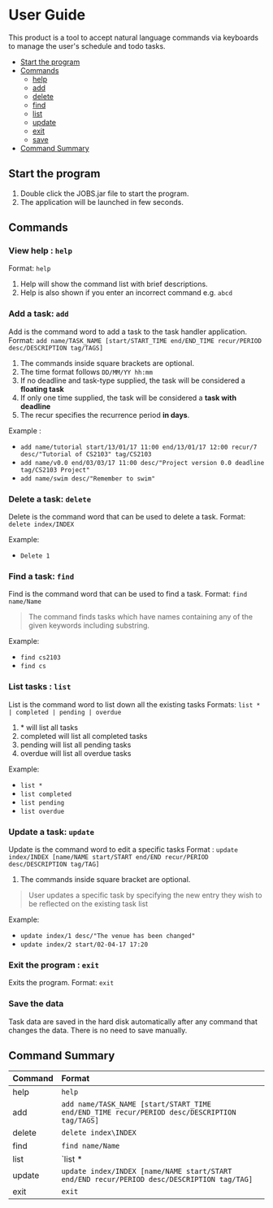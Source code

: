 # User Guide

This product is a tool to accept natural language commands via keyboards to manage the user's schedule and todo tasks.

* [Start the program](#start-the-program)
* [Commands](#commands)
	* [help](#view-help--help)
	* [add](#add-a-task-add)
	* [delete](#delete-a-task-delete)
	* [find](#find-a-task-find)
	* [list](#list-tasks--list)
	* [update](#update-a-task-update)
	* [exit](#exit-the-program--exit)
	* [save](#save-the-data)
* [Command Summary](#command-summary)



## Start the program

1. Double click the JOBS.jar file to start the program.
2. The application will be launched in few seconds.

## Commands

### View help : `help`
Format: `help`

1. Help will show the command list with brief descriptions.
2. Help is also shown if you enter an incorrect command e.g. `abcd`

### Add a task: `add`
Add is the command word to add a task to the task handler application.
Format: `add name/TASK_NAME [start/START_TIME end/END_TIME recur/PERIOD desc/DESCRIPTION tag/TAGS]`

1. The commands inside square brackets are optional.
2. The time format follows `DD/MM/YY hh:mm`
3. If no deadline and task-type supplied, the task will be considered a **floating task**
4. If only one time supplied, the task will be considered a **task with deadline**
5. The recur specifies the recurrence period **in days**.

Example :
* `add name/tutorial start/13/01/17 11:00 end/13/01/17 12:00 recur/7 desc/"Tutorial of CS2103" tag/CS2103`
* `add name/v0.0 end/03/03/17 11:00 desc/"Project version 0.0 deadline tag/CS2103 Project"`
* `add name/swim desc/"Remember to swim"`

### Delete a task: `delete`
Delete is the command word that can be used to delete a task.
Format: `delete index/INDEX`

Example:
* `Delete 1`

### Find a task: `find`
Find is the command word that can be used to find a task.
Format: `find name/Name`
>The command finds tasks which have names containing any of the given keywords including substring.

Example:
* `find cs2103`
* `find cs`

### List tasks : `list`
List is the command word to list down all the existing tasks
Formats: `list * | completed | pending | overdue`
1. \* will list all tasks
2. completed will list all completed tasks
3. pending will list all pending tasks
4. overdue will list all overdue tasks

Example:
* `list *`
* `list completed`
* `list pending`
* `list overdue`

### Update a task: `update`
Update is the command word to edit a specific tasks
Format : `update index/INDEX [name/NAME start/START end/END recur/PERIOD desc/DESCRIPTION tag/TAG]`
1. The commands inside square bracket are optional.
>User updates a specific task by specifying the new entry they wish to be reflected on the existing task list

Example:
* `update index/1 desc/"The venue has been changed"`
* `update index/2 start/02-04-17 17:20`

### Exit the program : `exit`
Exits the program.
Format: `exit`  

### Save the data 
Task data are saved in the hard disk automatically after any command that changes the data. There is no need to save manually.

## Command Summary
Command | Format  
-------- | :--------
help | `help`
add | `add name/TASK_NAME [start/START_TIME end/END_TIME recur/PERIOD desc/DESCRIPTION tag/TAGS]`
delete | `delete index\INDEX`
find | `find name/Name`
list | `list * | completed | pending | overdue`
update | `update index/INDEX [name/NAME start/START	end/END	recur/PERIOD desc/DESCRIPTION tag/TAG]`
exit | `exit`
